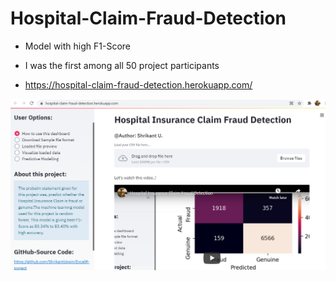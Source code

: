 # Hospital-Claim-Fraud-Detection

* Model with high F1-Score
* I was the first among all 50 project participants
 
* https://hospital-claim-fraud-detection.herokuapp.com/

![](https://github.com/ShrikantUppin/Hospital-Claim-Fraud-Detection/blob/main/heroku_app_image.png?raw=true)
